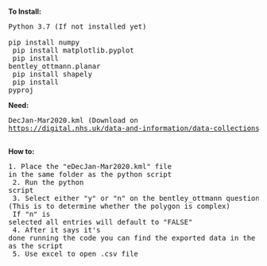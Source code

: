 <b>To Install:</b></br>
	<pre>Python 3.7 (If not installed yet)</br>
	pip install numpy</br>
	pip install matplotlib.pyplot</br>
	pip install bentley_ottmann.planar</br>
	pip install shapely</br>
	pip install pyproj</br></pre>
<b>Need:</b></br>
	<pre>DecJan-Mar2020.kml (Download on https://digital.nhs.uk/data-and-information/data-collections-and-data-sets/data-collections/general-practice-data-collections)</br>
</pre>
<b>How to:</b></br>
	<pre>1. Place the "eDecJan-Mar2020.kml" file in the same folder as the python script</br>
	2. Run the python script</br>
	3. Select either "y" or "n" on the bentley_ottmann question (This is to determine whether the polygon is complex)</br>
		If "n" is selected all entries will default to "FALSE"</br>
	4. After it says it's done running the code you can find the exported data in the same folder as the script</br>
	5. Use excel to open .csv file</br></pre>
